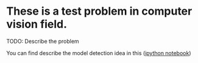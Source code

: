 # These is a test problem in computer vision field.

TODO: Describe the problem

You can find describe the model detection idea in this ([ipython notebook](ocv_threshhold.ipynb))